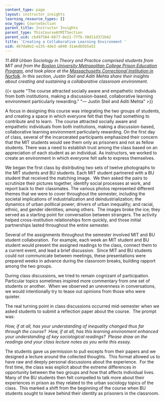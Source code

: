 ```yaml
---
content_type: page
layout: instructor_insights
learning_resource_types: []
ocw_type: CourseSection
parent_title: Instructor Insights
parent_type: ThisCourseAtMITSection
parent_uid: cb497584-6877-8e21-77fb-38d11d372b42
title: 'Creating a Collaborative Learning Environment '
uid: 4b7da0e2-e235-4de3-a048-31aedb5b5a52
---
```


_11.469 Urban Sociology in Theory and Practice comprised students from MIT and from the [Boston University Metropolitan College Prison Education Program](http://sites.bu.edu/pep/), and took place at the [Massachusetts Correctional Institution in Norfolk](http://www.mass.gov/eopss/law-enforce-and-cj/prisons/doc-facilities/mci-norfolk.html). In this section, Justin Steil and Aditi Mehta share their insights about creating and sustaining a collaborative classroom environment._

{{< quote "The course attracted socially aware and empathetic individuals from both institutions, making a discussion-based, collaborative learning environment particularly rewarding." "— Justin Steil and Aditi Mehta" >}}

A focus in designing this course was integrating the two groups of students, and creating a space in which everyone felt that they had something to contribute and to learn.  The course attracted socially aware and empathetic individuals from both institutions, making a discussion-based, collaborative learning environment particularly rewarding. On the first day of class, several of the incarcerated participants emphasized their concern that the MIT students would see them only as prisoners and not as fellow students. There was a need to establish trust among the class based on an appreciation of each student as an individual. As instructors, we worked to create an environment in which everyone felt safe to express themselves.

We began the first class by distributing two sets of twelve photographs to the MIT students and BU students. Each MIT student partnered with a BU student that received the matching image.  We then asked the pairs to scrutinize their pictures together, identify social processes at work, and report back to their classmates. The various photos represented different themes that we were to cover throughout the semester, including the societal implications of industrialization and deindustrialization; the dynamics of urban political power; drivers of urban inequality; and racial, ethnic, and gender identities; among others.  The images broke the ice; they served as a starting point for conversation between strangers. The activity helped cross-institution relationships form quickly, and those initial partnerships lasted throughout the entire semester.

Several of the assignments throughout the semester involved MIT and BU student collaboration.  For example, each week an MIT student and BU student would present the assigned readings to the class, connect them to a current event, and lead a brief discussion.  Since MIT and BU students could not communicate between meetings, these presentations were prepared weeks in advance during the classroom breaks, building rapport among the two groups.

During class discussions, we tried to remain cognizant of participation.  Particular topics sometimes inspired more commentary from one set of students or another.  When we observed an unevenness in conversations, we would intentionally try to tease out opinions from those who were quieter.

The real turning point in class discussions occurred mid-semester when we asked students to submit a reflection paper about the course.  The prompt was:  

_How, if at all, has your understanding of inequality changed thus far through the course?  How, if at all, has this learning environment enhanced your understanding of key sociological readings?  Please draw on the readings and your class lecture notes as you write this essay._

The students gave us permission to pull excepts from their papers and we designed a lecture around the collected thoughts.  This format allowed us to have raw and deeply personal discussions about the experience.  For the first time, the class was explicit about the extreme differences in opportunity between the two groups and how that affects individual lives.  Many of the BU students then felt compelled to talk more about their experiences in prison as they related to the urban sociology topics of the class.  This marked a shift from the beginning of the course when BU students sought to leave behind their identity as prisoners in the classroom.
